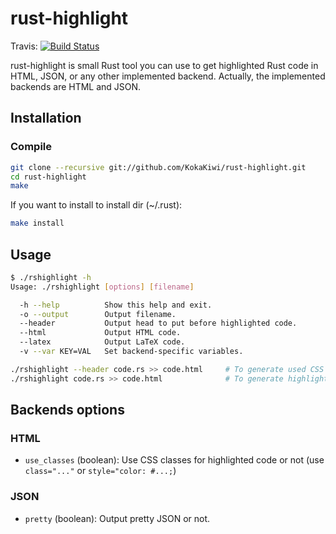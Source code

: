 rust-highlight
==============

Travis: [![Build Status](https://travis-ci.org/KokaKiwi/rust-highlight.svg?branch=master)](https://travis-ci.org/KokaKiwi/rust-highlight)

rust-highlight is small Rust tool you can use to get highlighted Rust code in HTML, JSON, or any other implemented backend.
Actually, the implemented backends are HTML and JSON.

Installation
------------

### Compile

~~~bash
git clone --recursive git://github.com/KokaKiwi/rust-highlight.git
cd rust-highlight
make
~~~

If you want to install to install dir (~/.rust):

~~~bash
make install
~~~

Usage
-----

~~~bash
$ ./rshighlight -h
Usage: ./rshighlight [options] [filename]

  -h --help          Show this help and exit.
  -o --output        Output filename.
  --header           Output head to put before highlighted code.
  --html             Output HTML code.
  --latex            Output LaTeX code.
  -v --var KEY=VAL   Set backend-specific variables.
~~~

~~~bash
./rshighlight --header code.rs >> code.html     # To generate used CSS classes
./rshighlight code.rs >> code.html              # To generate highlighted code.
~~~

Backends options
----------------

### HTML

- `use_classes` (boolean): Use CSS classes for highlighted code or not (use `class="..."` or `style="color: #...;`)

### JSON

- `pretty` (boolean): Output pretty JSON or not.
